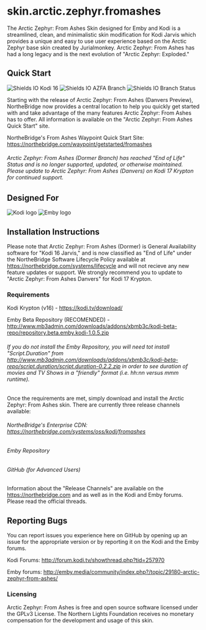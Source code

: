 # skin.arctic.zephyr.fromashes
The Arctic Zephyr: From Ashes Skin designed for Emby and Kodi is a streamlined, clean, and minimalistic skin modification for Kodi Jarvis which provides a unique and easy to use user experience based on the Arctic Zephyr base skin created by Jurialmonkey. Arctic Zephyr: From Ashes has had a long legacy and is the next evolution of "Arctic Zephyr: Exploded."

## Quick Start
![Shields IO Kodi 16](https://img.shields.io/badge/Kodi-16-blue.svg) ![Shields IO AZFA Branch](https://img.shields.io/badge/Arctic%20Zephyr%3A%20From%20Ashes-Dormer%20(3.4.80)-blue.svg) ![Shields IO Branch Status](https://img.shields.io/badge/Dormer%20GA-EoL-red.svg)

Starting with the release of Arctic Zephyr: From Ashes (Danvers Preview), NortheBridge now provides a central location to help you quickly get started with and take advantage of the many features Arctic Zephyr: From Ashes has to offer. All information is available on the "Arctic Zephyr: From Ashes Quick Start" site.

NortheBridge's From Ashes Waypoint Quick Start Site: https://northebridge.com/waypoint/getstarted/fromashes

###### Arctic Zephyr: From Ashes (Dormer Branch) has reached "End of Life" Status and is no longer supported, updated, or otherwise maintained. Please update to Arctic Zephyr: From Ashes (Danvers) on Kodi 17 Krypton for continued support.

## Designed For
![Kodi logo](https://raw.githubusercontent.com/xbmc/xbmc-forum/master/xbmc/images/logo-sbs-black.png) ![Emby logo](http://emby.media/community/public/style_images/logoemby.png)

## Installation Instructions
Please note that Arctic Zephyr: From Ashes (Dormer) is General Availability software for "Kodi 16 Jarvis," and is now classified as "End of Life" under the NortheBridge Software Lifecycle Policy available at https://northebridge.com/systems/lifecycle and will not recieve any new feature updates or support. We strongly recommend you to update to "Arctic Zephyr: From Ashes Danvers" for Kodi 17 Krypton.

### Requirements
Kodi Krypton (v16) - https://kodi.tv/download/

Emby Beta Repository (RECOMENDED) - http://www.mb3admin.com/downloads/addons/xbmb3c/kodi-beta-repo/repository.beta.emby.kodi-1.0.5.zip

###### If you do not install the Emby Repository, you will need tot install "Script.Duration" from http://www.mb3admin.com/downloads/addons/xbmb3c/kodi-beta-repo/script.duration/script.duration-0.2.2.zip in order to see duration of movies and TV Shows in a "friendly" format (i.e. hh:nn versus mmm runtime).

Once the requirements are met, simply download and install the Arctic Zephyr: From Ashes skin. There are currently three release channels available:

###### NortheBridge's Enterprise CDN: https://northebridge.com/systems/oss/kodi/fromashes
###### Emby Repository
###### GitHub (for Advanced Users)

Information about the "Release Channels" are available on the https://northebridge.com and as well as in the Kodi and Emby forums. Please read the official threads.

## Reporting Bugs
You can report issues you experience here on GitHub by opening up an issue for the appropriate version or by reporting it on the Kodi and the Emby forums.

Kodi Forums: http://forum.kodi.tv/showthread.php?tid=257970

Emby forums: http://emby.media/community/index.php?/topic/29180-arctic-zephyr-from-ashes/

### Licensing
Arctic Zephyr: From Ashes is free and open source software licensed under the GPLv3 License. The Northern Lights Foundation receives no monetary compensation for the development and usage of this skin.
